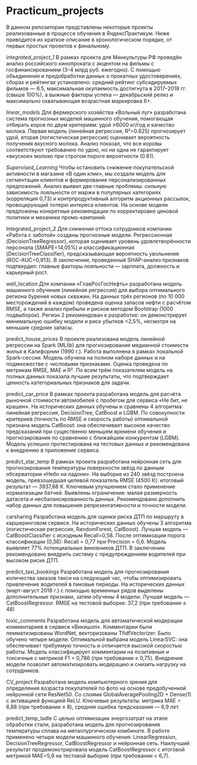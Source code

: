 # Practicum_projects 
В данном репозитории представлены некоторые проекты реализованные в процессе обучения в ЯндексПрактикум. Ниже приводится их краткое описание в хронологическом порядке, от первых простых проектов к финальному.

*integrated_project_1*
В рамках проекта для Минкультуры РФ проведён анализ российского кинопроката с акцентом на фильмы с госфинансированием (3–4 млрд руб. ежегодно). С помощью объединения и предобработки данных о прокатных удостоверениях, сборах и рейтингах установлено: средний рейтинг субсидируемых фильмов — 6.5, максимальная окупаемость достигнута в 2017–2018 гг. (свыше 100%), а выжные факторы успеха — декабрьский релиз и максимально охватывающая возрастная маркировка 6+.

*linear_models*
Для фермерского хозяйства «Вольный луг» разработана система прогнозных моделей машинного обучения, помогающая отбирать коров по двум критериям: удой ≥6000 кг/год и качество молока. Первая модель (линейная регрессия, R²=0.825) прогнозирует удой, вторая (логистическая регрессия) оценивает вероятность получения вкусного молока. Анализ показал, что все коровы соответствуют требованию по удою, но ни одна не гарантирует «вкусное» молоко при строгом пороге вероятности (0.81).

*Supervised_Learning*
Чтобы остановить снижение покупательской активности в магазине «В один клик», мы создали модель для сегментации клиентов и формирования персонализированных предложений. Анализ выявил две главные проблемы: сильную зависимость лояльности от маржи в популярных категориях (корреляция 0,73) и контрпродуктивный алгоритм акционных рассылок, провоцирующий потерю интереса клиентов. На основе модели предложены конкретные рекомендации по корректировке ценовой политики и механики промо-кампаний.

Integrated_project_2
Для снижения оттока сотрудников компании «Работа с заботой» созданы прогнозные модели. Регрессионная (DecisionTreeRegressor), которая оценивает уровень удовлетворённости персонала (SMAPE=14,05%) и классификационная (DecisionTreeClassifier), предсказывающая вероятность увольнения (ROC-AUC=0,913). В заключении, проведенный SHAP-анализ признаков подтвердил: главные факторы лояльности — зарплата, должность и карьерный рост.

well_location
Для компании «ГлавРосГосНефть» разработана модель машинного обучения (линейная регрессия) для выбора оптимального региона бурения новых скважин. На данных трёх регионов (по 10 000 месторождений в каждом) проведена оценка запасов нефти с расчётом RMSE, а также анализ прибыли и рисков методом Bootstrap (1000 подвыборок). Регион 2 рекомендован к разработке: он демонстрирует минимальную ошибку модели и риск убытков <2,5%, несмотря на меньшие средние запасы.

predict_house_prices
В проекте реализована модель линейной регрессии на Spark (MLlib) для прогнозирования медианной стоимости жилья в Калифорнии (1990 г.). Работа выполнена в рамках локальной Spark-сессии. Модель обучена на полном наборе данных и на подмножестве с числовыми признаками. Оценка проведена по метрикам RMSE, MAE и R². По всем трём показателям модель на полных данных показала лучшие результаты, что подтверждает ценность категориальных признаков для задачи.

predict_car_price
В рамках проекта разработана модель для расчёта рыночной стоимости автомобилей с пробегом для сервиса «Не бит, не крашен». На исторических данных обучены и сравнены 4 алгоритма: линейная регрессия, DecisionTree, CatBoost и LGBM. По совокупности критериев (точность по RMSE и скорость работы) оптимальной признана модель CatBoost: она обеспечивает высокое качество предсказаний при существенно меньшем времени обучения и прогнозирования по сравнению с ближайшим конкурентом (LGBM). Модель успешно протестирована на тестовых данных и рекомендована к внедрению в приложение сервиса.

predict_star_temp
В рамках проекта разработана нейронная сеть для прогнозирования температуры поверхности звёзд по данным обсерватории «Небо на ладони». На выборке из 240 звёзд построена модель, превзошедшая целевой показатель RMSE (4500 К): итоговый результат — 3937,88 К. Ключевым улучшением стало применение нормализации батчей. Выявлены ограничения: малая размерность датасета и несбалансированность данных. Рекомендовано дополнить набор данных для повышения репрезентативности и точности модели.

carsharing
Разработана модель для оценки риска ДТП по маршруту в каршеринговом сервисе. На исторических данных обучены 3 алгоритма (логистическая регрессия, RandomForest, CatBoost). Лучшая модель — CatBoostClassifier с исходным Recall=0,58. После оптимизации порога классификации (0,38): Recall = 0,77 при Precision = 0,6. Модель выявляет 77% потенциальных виновников ДТП. В заключении рекомендовано внедрить систему с предупреждением водителей при высоком риске ДТП.

predict_taxi_bookings
Разработана модель для прогнозирования количества заказов такси на следующий час, чтобы оптимизировать привлечение водителей в пиковые периоды. На исторических данных (март–август 2018 г.) с помощью временных рядов выделены дополнительные признаки, затем обучены 4 модели. Лучшая модель — CatBoostRegressor. RMSE на тестовой выборке: 37,2 (при требовании ≤ 48)

toxic_comments
Разработана модель для автоматической модерации комментариев в сервисе «Викишоп». Комментарии были лемматизированы WordNet, векторизованы TfidfVectorizer. Было обучено четыре модели. Оптимальной выбрана модель LinearSVC: она обеспечивает требуемую точность и отличается высокой скоростью работы. Модель классифицирует комментарии на позитивные и токсичные с метрикой F1 = 0,786 (при требовании ≥ 0,75).  Внедрение модели позволит автоматизировать модерацию и снизить нагрузку на сотрудников.

CV_project
Разработана модель компьютерного зрения для определения возраста покупателей по фото на основе предобученной нейронной сети ResNet50. Со слоями GlobalAveragePooling2D + Dense(1) с активацией функцией ReLU. Ключевые результаты: метрика MAE = 6,88 (при требовании ≤ 8), средняя ошибка предсказания — 6,9 лет.

predict_temp_ladle
С целью оптимизации энергозатрат на этапе обработки стали, разработана модель для прогнозирования температуры сплава на металлургическом комбинате. В работе применено четыре модели машинного обучения: LinearRegression, DecisionTreeRegressor, CatBoostRegressor и нейронная сеть. Наилучший результат продемонстрировала модель CatBoostRegressor с итоговой метрикой MAE=5,9 на тестовой выборке (при требовании < 6,7).
